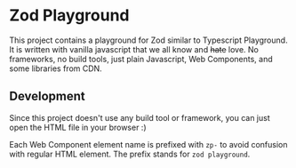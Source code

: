 # Zod Playground

This project contains a playground for Zod similar to Typescript Playground. It is written with vanilla javascript that we all know and ~~hate~~ love. No frameworks, no build tools, just plain Javascript, Web Components, and some libraries from CDN.

## Development

Since this project doesn't use any build tool or framework, you can just open the HTML file in your browser :)

Each Web Component element name is prefixed with `zp-` to avoid confusion with regular HTML element. The prefix stands for `zod playground`.
